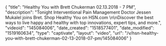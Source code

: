 {
    "title": "Healthy You with Brett Chukerman 02.13.2018 - 7 PM",
    "description": "Tonight Interventional Pain Management Doctor Jessen Mukalel joins Bret. Shop Healthy You on HSN.com \n\nDiscover the best ways to live happy and healthy with top innovations, expert tips, and more.",
    "videoid": "145084006",
    "date_created": "1518577401",
    "date_modified": "1519160634",
    "type": "captivate",
    "layout": "video",
    "url": "\/v\/hsn-healthy-you-with-brett-chukerman-02-13-2018-07-pm\/145084006"
}